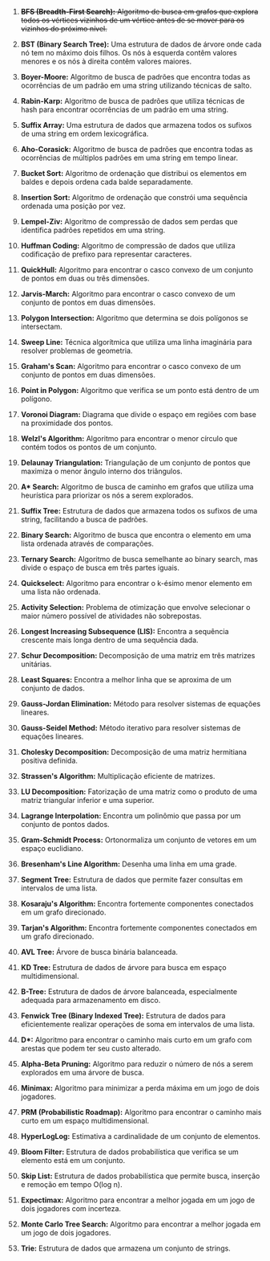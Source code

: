 
1. ~~**BFS (Breadth-First Search):** Algoritmo de busca em grafos que explora todos os vértices vizinhos de um vértice antes de se mover para os vizinhos do próximo nível.~~

2. **BST (Binary Search Tree):** Uma estrutura de dados de árvore onde cada nó tem no máximo dois filhos. Os nós à esquerda contêm valores menores e os nós à direita contêm valores maiores.

3. **Boyer-Moore:** Algoritmo de busca de padrões que encontra todas as ocorrências de um padrão em uma string utilizando técnicas de salto.

4. **Rabin-Karp:** Algoritmo de busca de padrões que utiliza técnicas de hash para encontrar ocorrências de um padrão em uma string.

5. **Suffix Array:** Uma estrutura de dados que armazena todos os sufixos de uma string em ordem lexicográfica.

6. **Aho-Corasick:** Algoritmo de busca de padrões que encontra todas as ocorrências de múltiplos padrões em uma string em tempo linear.

7. **Bucket Sort:** Algoritmo de ordenação que distribui os elementos em baldes e depois ordena cada balde separadamente.

8. **Insertion Sort:** Algoritmo de ordenação que constrói uma sequência ordenada uma posição por vez.

9. **Lempel-Ziv:** Algoritmo de compressão de dados sem perdas que identifica padrões repetidos em uma string.

10. **Huffman Coding:** Algoritmo de compressão de dados que utiliza codificação de prefixo para representar caracteres.

11. **QuickHull:** Algoritmo para encontrar o casco convexo de um conjunto de pontos em duas ou três dimensões.

12. **Jarvis-March:** Algoritmo para encontrar o casco convexo de um conjunto de pontos em duas dimensões.

13. **Polygon Intersection:** Algoritmo que determina se dois polígonos se intersectam.

14. **Sweep Line:** Técnica algorítmica que utiliza uma linha imaginária para resolver problemas de geometria.

15. **Graham's Scan:** Algoritmo para encontrar o casco convexo de um conjunto de pontos em duas dimensões.

16. **Point in Polygon:** Algoritmo que verifica se um ponto está dentro de um polígono.

17. **Voronoi Diagram:** Diagrama que divide o espaço em regiões com base na proximidade dos pontos.

18. **Welzl's Algorithm:** Algoritmo para encontrar o menor círculo que contém todos os pontos de um conjunto.

19. **Delaunay Triangulation:** Triangulação de um conjunto de pontos que maximiza o menor ângulo interno dos triângulos.

20. **A\* Search:** Algoritmo de busca de caminho em grafos que utiliza uma heurística para priorizar os nós a serem explorados.

21. **Suffix Tree:** Estrutura de dados que armazena todos os sufixos de uma string, facilitando a busca de padrões.

22. **Binary Search:** Algoritmo de busca que encontra o elemento em uma lista ordenada através de comparações.

23. **Ternary Search:** Algoritmo de busca semelhante ao binary search, mas divide o espaço de busca em três partes iguais.

24. **Quickselect:** Algoritmo para encontrar o k-ésimo menor elemento em uma lista não ordenada.

25. **Activity Selection:** Problema de otimização que envolve selecionar o maior número possível de atividades não sobrepostas.

26. **Longest Increasing Subsequence (LIS):** Encontra a sequência crescente mais longa dentro de uma sequência dada.

27. **Schur Decomposition:** Decomposição de uma matriz em três matrizes unitárias.

28. **Least Squares:** Encontra a melhor linha que se aproxima de um conjunto de dados.

29. **Gauss-Jordan Elimination:** Método para resolver sistemas de equações lineares.

30. **Gauss-Seidel Method:** Método iterativo para resolver sistemas de equações lineares.

31. **Cholesky Decomposition:** Decomposição de uma matriz hermitiana positiva definida.

32. **Strassen's Algorithm:** Multiplicação eficiente de matrizes.

33. **LU Decomposition:** Fatorização de uma matriz como o produto de uma matriz triangular inferior e uma superior.

34. **Lagrange Interpolation:** Encontra um polinômio que passa por um conjunto de pontos dados.

35. **Gram-Schmidt Process:** Ortonormaliza um conjunto de vetores em um espaço euclidiano.

36. **Bresenham's Line Algorithm:** Desenha uma linha em uma grade.

37. **Segment Tree:** Estrutura de dados que permite fazer consultas em intervalos de uma lista.

38. **Kosaraju's Algorithm:** Encontra fortemente componentes conectados em um grafo direcionado.

39. **Tarjan's Algorithm:** Encontra fortemente componentes conectados em um grafo direcionado.

40. **AVL Tree:** Árvore de busca binária balanceada.

41. **KD Tree:** Estrutura de dados de árvore para busca em espaço multidimensional.

42. **B-Tree:** Estrutura de dados de árvore balanceada, especialmente adequada para armazenamento em disco.

43. **Fenwick Tree (Binary Indexed Tree):** Estrutura de dados para eficientemente realizar operações de soma em intervalos de uma lista.

44. **D\*:** Algoritmo para encontrar o caminho mais curto em um grafo com arestas que podem ter seu custo alterado.

45. **Alpha-Beta Pruning:** Algoritmo para reduzir o número de nós a serem explorados em uma árvore de busca.

46. **Minimax:** Algoritmo para minimizar a perda máxima em um jogo de dois jogadores.

47. **PRM (Probabilistic Roadmap):** Algoritmo para encontrar o caminho mais curto em um espaço multidimensional.

48. **HyperLogLog:** Estimativa a cardinalidade de um conjunto de elementos.

49. **Bloom Filter:** Estrutura de dados probabilística que verifica se um elemento está em um conjunto.

50. **Skip List:** Estrutura de dados probabilística que permite busca, inserção e remoção em tempo O(log n).

51. **Expectimax:** Algoritmo para encontrar a melhor jogada em um jogo de dois jogadores com incerteza.

52. **Monte Carlo Tree Search:** Algoritmo para encontrar a melhor jogada em um jogo de dois jogadores.

53. **Trie:** Estrutura de dados que armazena um conjunto de strings.